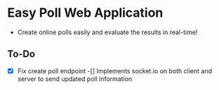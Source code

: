 # Easy Poll Web Application

* Create online polls easily and evaluate the results in real-time! 
  
## To-Do
-[x] Fix create poll endpoint
-[] Implements socket.io on both client and server to send updated poll information
